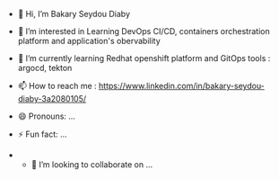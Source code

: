 - 👋 Hi, I’m Bakary Seydou Diaby
- 👀 I’m interested in Learning DevOps CI/CD, containers orchestration platform and application's obervability
- 🌱 I’m currently learning Redhat openshift platform and GitOps tools : argocd, tekton

- 📫 How to reach me : https://www.linkedin.com/in/bakary-seydou-diaby-3a2080105/
- 😄 Pronouns: ...
- ⚡ Fun fact: ...
- - 💞️ I’m looking to collaborate on ...

<!---
bsdiaby/bsdiaby is a ✨ special ✨ repository because its `README.md` (this file) appears on your GitHub profile.
You can click the Preview link to take a look at your changes.
--->
